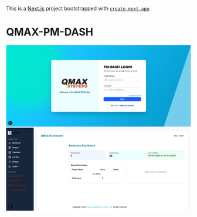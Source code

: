 This is a [Next.js](https://nextjs.org) project bootstrapped with [`create-next-app`](https://nextjs.org/docs/app/api-reference/cli/create-next-app).

# QMAX-PM-DASH

![image alt](https://github.com/harish-ht-28/QMAX-PM-Dashboard/blob/6ca6f565f011a5d27d1e1c6a571b69f5dbc15a4c/Login%20Page.png)
![image alt](https://github.com/harish-ht-28/QMAX-PM-Dashboard/blob/0662ed0fcea32876b66635f4eba1499519bcb162/Dashboard.png)

